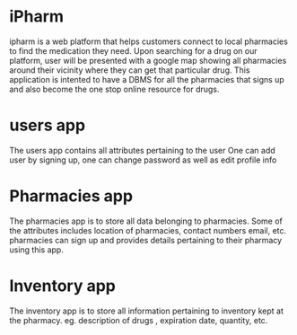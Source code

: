 iPharm
======
ipharm is a web platform that helps customers connect to  local pharmacies to  find the medication they need. 
Upon searching for a drug on our platform, user will be presented with a google map showing all pharmacies around their vicinity where they can get that particular drug.
This application is intented to have a DBMS for all the pharmacies that signs up and also become the one stop online resource for drugs.

users app
=========
The users app contains all attributes pertaining to the user
One can add user by signing up, one can change password as well as edit profile info


Pharmacies app
==============
The pharmacies app is to store all data belonging to pharmacies. Some of the attributes includes location of pharmacies, contact numbers
email, etc.
pharmacies can sign up and provides details pertaining to their pharmacy using this app.


Inventory app
=============
The inventory app is to  store all information pertaining to inventory kept at the pharmacy. 
eg. description of drugs , expiration date, quantity, etc.


 
